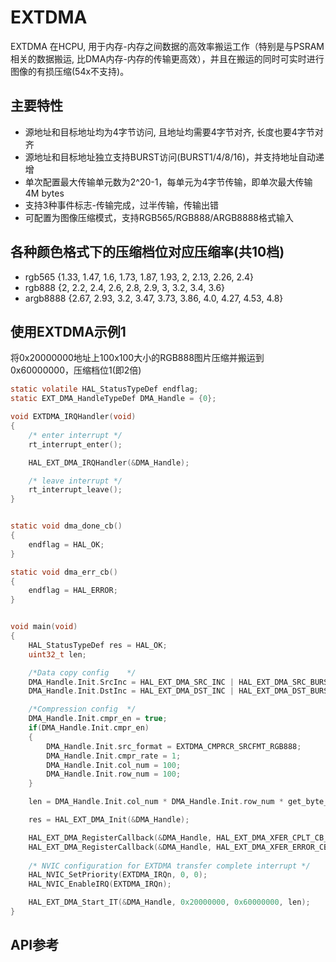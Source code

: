 # EXTDMA


EXTDMA 在HCPU, 用于内存-内存之间数据的高效率搬运工作（特别是与PSRAM相关的数据搬运, 比DMA内存-内存的传输更高效），并且在搬运的同时可实时进行图像的有损压缩(54x不支持)。


## 主要特性
 - 源地址和目标地址均为4字节访问, 且地址均需要4字节对齐, 长度也要4字节对齐
 - 源地址和目标地址独立支持BURST访问(BURST1/4/8/16)，并支持地址自动递增
 - 单次配置最大传输单元数为2^20-1，每单元为4字节传输，即单次最大传输4M bytes
 - 支持3种事件标志-传输完成，过半传输，传输出错
 - 可配置为图像压缩模式，支持RGB565/RGB888/ARGB8888格式输入


## 各种颜色格式下的压缩档位对应压缩率(共10档)
 - rgb565    {1.33, 1.47, 1.6, 1.73, 1.87, 1.93, 2, 2.13, 2.26, 2.4}
 - rgb888    {2, 2.2, 2.4, 2.6, 2.8, 2.9, 3, 3.2, 3.4, 3.6}
 - argb8888  {2.67, 2.93, 3.2, 3.47, 3.73, 3.86, 4.0, 4.27, 4.53, 4.8}


## 使用EXTDMA示例1

将0x20000000地址上100x100大小的RGB888图片压缩并搬运到0x60000000，压缩档位1(即2倍)

```c
static volatile HAL_StatusTypeDef endflag;
static EXT_DMA_HandleTypeDef DMA_Handle = {0};

void EXTDMA_IRQHandler(void)
{
    /* enter interrupt */
    rt_interrupt_enter();

    HAL_EXT_DMA_IRQHandler(&DMA_Handle);

    /* leave interrupt */
    rt_interrupt_leave();
}


static void dma_done_cb()
{
    endflag = HAL_OK;
}

static void dma_err_cb()
{
    endflag = HAL_ERROR;
}


void main(void)
{
    HAL_StatusTypeDef res = HAL_OK;
    uint32_t len;

    /*Data copy config    */
    DMA_Handle.Init.SrcInc = HAL_EXT_DMA_SRC_INC | HAL_EXT_DMA_SRC_BURST16; //Source address auto-increment and burst 16
    DMA_Handle.Init.DstInc = HAL_EXT_DMA_DST_INC | HAL_EXT_DMA_DST_BURST16; //Dest address auto-increment and burst 16

    /*Compression config  */
    DMA_Handle.Init.cmpr_en = true;
    if(DMA_Handle.Init.cmpr_en)
    {
	    DMA_Handle.Init.src_format = EXTDMA_CMPRCR_SRCFMT_RGB888;
	    DMA_Handle.Init.cmpr_rate = 1;
	    DMA_Handle.Init.col_num = 100;
	    DMA_Handle.Init.row_num = 100;
    }

    len = DMA_Handle.Init.col_num * DMA_Handle.Init.row_num * get_byte_per_pixel(DMA_Handle.Init.src_format) / 4;

    res = HAL_EXT_DMA_Init(&DMA_Handle);

    HAL_EXT_DMA_RegisterCallback(&DMA_Handle, HAL_EXT_DMA_XFER_CPLT_CB_ID, dma_done_cb);
    HAL_EXT_DMA_RegisterCallback(&DMA_Handle, HAL_EXT_DMA_XFER_ERROR_CB_ID, dma_err_cb);
    
    /* NVIC configuration for EXTDMA transfer complete interrupt */
    HAL_NVIC_SetPriority(EXTDMA_IRQn, 0, 0);
    HAL_NVIC_EnableIRQ(EXTDMA_IRQn);

    HAL_EXT_DMA_Start_IT(&DMA_Handle, 0x20000000, 0x60000000, len);
}


```

## API参考
[](/api/hal/ext_dma.md)


